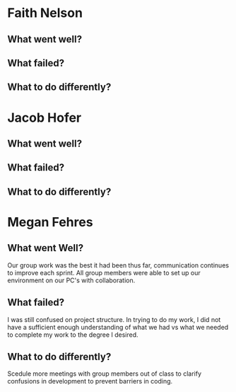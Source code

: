 # Faith Nelson
## What went well?


## What failed?


## What to do differently?


# Jacob Hofer
## What went well?


## What failed?


## What to do differently?


# Megan Fehres
## What went Well?
Our group work was the best it had been thus far, communication continues to improve each sprint. All group members were able to set up our environment on our PC's with collaboration.

## What failed? 
I was still confused on project structure. In trying to do my work, I did not have a sufficient enough understanding of what we had vs what we needed to complete my work to the degree I desired.

## What to do differently?
Scedule more meetings with group members out of class to clarify confusions in development to prevent barriers in coding.
